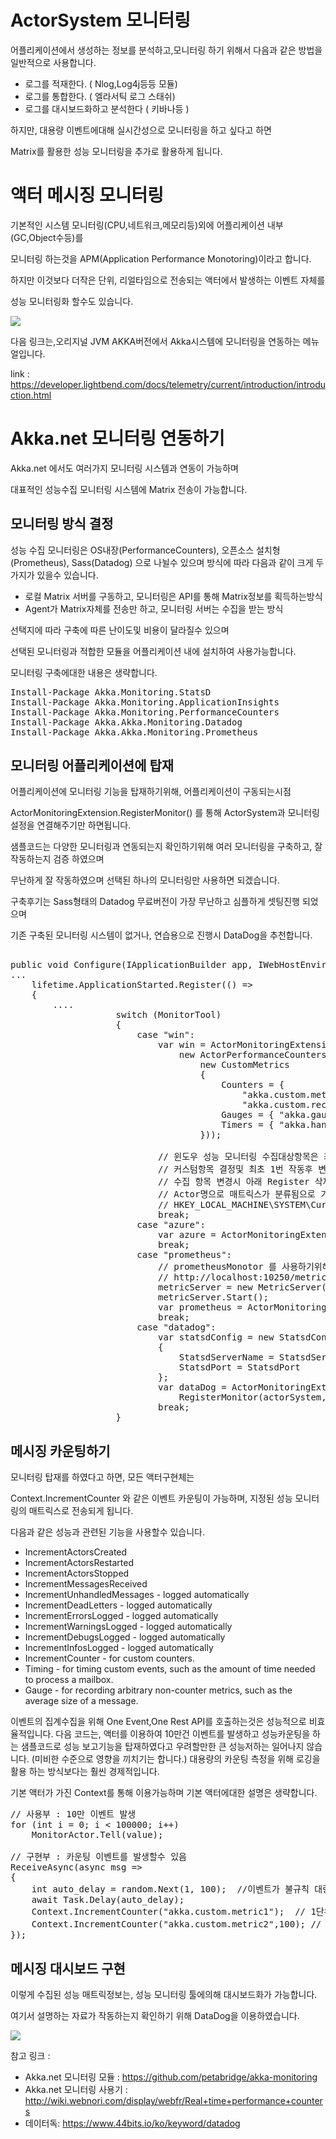 ﻿# ActorSystem 모니터링


어플리케이션에서 생성하는 정보를 분석하고,모니터링 하기 위해서 다음과 같은 방법을 일반적으로 사용합니다.

- 로그를 적재한다. ( Nlog,Log4j등등 모듈)
- 로그를 통합한다. ( 엘라서틱 로그 스태쉬)
- 로그를 대시보드화하고 분석한다 ( 키바나등 )

하지만, 대용량 이벤트에대해 실시간성으로 모니터링을 하고 싶다고 하면

Matrix를 활용한 성능 모니터링을 추가로 활용하게 됩니다.

 
# 액터 메시징 모니터링

기본적인 시스템 모니터링(CPU,네트워크,메모리등)외에 어플리케이션 내부(GC,Object수등)를 

모니터링 하는것을 APM(Application Performance Monotoring)이라고 합니다.

하지만 이것보다 더작은 단위, 리얼타임으로 전송되는 액터에서 발생하는  이벤트 자체를

성능 모니터링화 할수도 있습니다.

![](datadog-akka-screenboard.png)

다음 링크는,오리지널 JVM AKKA버전에서 Akka시스템에 모니터링을 연동하는 메뉴얼입니다.

link : https://developer.lightbend.com/docs/telemetry/current/introduction/introduction.html

# Akka.net 모니터링 연동하기

Akka.net 에서도 여러가지 모니터링 시스템과 연동이 가능하며

대표적인 성능수집 모니터링 시스템에 Matrix 전송이 가능합니다.

## 모니터링 방식 결정

성능 수집 모니터링은 
OS내장(PerformanceCounters), 오픈소스 설치형(Prometheus), Sass(Datadog)
으로 나뉠수 있으며 방식에 따라 다음과 같이 크게 두가지가 있을수 있습니다.

- 로컬 Matrix 서버를 구동하고, 모니터링은 API를 통해 Matrix정보를 획득하는방식
- Agent가 Matrix자체를 전송만 하고, 모니터링 서버는 수집을 받는 방식

선택지에 따라 구축에 따른 난이도및 비용이 달라질수 있으며

선택된 모니터링과 적합한 모듈을 어플리케이션 내에 설치하여 사용가능합니다.

모니터링 구축에대한 내용은 생략합니다.

<pre>
Install-Package Akka.Monitoring.StatsD
Install-Package Akka.Monitoring.ApplicationInsights
Install-Package Akka.Monitoring.PerformanceCounters
Install-Package Akka.Akka.Monitoring.Datadog
Install-Package Akka.Akka.Monitoring.Prometheus
</pre>

## 모니터링 어플리케이션에 탑재

어플리케이션에 모니터링 기능을 탑재하기위해, 어플리케이션이 구동되는시점

ActorMonitoringExtension.RegisterMonitor() 를 통해 ActorSystem과 모니터링 설정을 연결해주기만 하면됩니다.

샘플코드는 다양한 모니터링과 연동되는지 확인하기위해 여러 모니터링을 구축하고, 잘 작동하는지 검증 하였으며

무난하게 잘 작동하였으며 선택된 하나의 모니터링만 사용하면 되겠습니다.

구축후기는 Sass형태의 Datadog 무료버전이 가장 무난하고 심플하게 셋팅진행 되었으며

기존 구축된 모니터링 시스템이 없거나, 연습용으로 진행시 DataDog을 추천합니다.

<pre>

public void Configure(IApplicationBuilder app, IWebHostEnvironment env, IApplicationLifetime lifetime){
...
    lifetime.ApplicationStarted.Register(() =>
    {                
        ....
                    switch (MonitorTool)
                    {
                        case "win":
                            var win = ActorMonitoringExtension.RegisterMonitor(actorSystem,
                                new ActorPerformanceCountersMonitor(
                                    new CustomMetrics
                                    {
                                        Counters = { 
                                            "akka.custom.metric1","akka.custom.metric2","akka.custom.metric3",
                                            "akka.custom.received1", "akka.custom.received2" },
                                        Gauges = { "akka.gauge.msg10", "akka.gauge.msg100", "akka.gauge.msg1000", "akka.gauge.msg10000" },
                                        Timers = { "akka.handlertime" }
                                    }));
                            
                            // 윈도우 성능 모니터링 수집대상항목은 최초 Admin권한으로 akka항목으로 레지스트리에 프로그램실행시 자동 등록되며
                            // 커스텀항목 결정및 최초 1번 작동후 변경되지 않음으로
                            // 수집 항목 변경시 아래 Register 삭제후 다시 최초 Admin권한으로 작동
                            // Actor명으로 매트릭스가 분류됨으로 기능단위의 네이밍이 권장됨
                            // HKEY_LOCAL_MACHINE\SYSTEM\CurrentControlSet\Services\Akka\Performance
                            break;
                        case "azure":
                            var azure = ActorMonitoringExtension.RegisterMonitor(actorSystem, new ActorAppInsightsMonitor(appConfig.MonitorToolCon));
                            break;
                        case "prometheus":
                            // prometheusMonotor 를 사용하기위해서, MerticServer를 켠다...(수집형 모니터)
                            // http://localhost:10250/metrics
                            metricServer = new MetricServer(10250);
                            metricServer.Start();
                            var prometheus = ActorMonitoringExtension.RegisterMonitor(actorSystem, new ActorPrometheusMonitor(actorSystem));
                            break;
                        case "datadog":
                            var statsdConfig = new StatsdConfig
                            {
                                StatsdServerName = StatsdServerName,
                                StatsdPort = StatsdPort                                
                            };
                            var dataDog = ActorMonitoringExtension.
                                RegisterMonitor(actorSystem, new ActorDatadogMonitor(statsdConfig));
                            break;
                    }
</pre>

## 메시징 카운팅하기

모니터링 탑재를 하였다고 하면, 모든 액터구현체는

Context.IncrementCounter 와 같은 이벤트 카운팅이 가능하며, 지정된 성능 모니터링의 매트릭스로 전송되게 됩니다.

다음과 같은 성능과 관련된 기능을 사용할수 있습니다.

- IncrementActorsCreated
- IncrementActorsRestarted
- IncrementActorsStopped
- IncrementMessagesReceived
- IncrementUnhandledMessages - logged automatically
- IncrementDeadLetters - logged automatically
- IncrementErrorsLogged - logged automatically
- IncrementWarningsLogged - logged automatically
- IncrementDebugsLogged - logged automatically
- IncrementInfosLogged - logged automatically
- IncrementCounter - for custom counters.
- Timing - for timing custom events, such as the amount of time needed to process a mailbox.
- Gauge - for recording arbitrary non-counter metrics, such as the average size of a message.


이벤트의 집계수집을 위해 One Event,One Rest API를 호출하는것은 성능적으로 비효율적입니다.
다음 코드는, 액터를 이용하여  10만건 이벤트를 발생하고 성능카운팅을 하는 샘플코드로
성능 보고기능을 탑재하였다고 우려할만한 큰 성능저하는 일어나지 않습니다. (미비한 수준으로 영향을 끼치기는 합니다.)
대용량의 카운팅 측정을 위해 로깅을 활용 하는 방식보다는 훨씬 경제적입니다.

기본 액터가 가진 Context를 통해 이용가능하며 기본 액터에대한 설명은 생략합니다.
<pre>
// 사용부 : 10만 이벤트 발생
for (int i = 0; i < 100000; i++)
    MonitorActor.Tell(value);
 
// 구현부 : 카운팅 이벤트를 발생할수 있음
ReceiveAsync<string>(async msg =>
{
    int auto_delay = random.Next(1, 100);  //이벤트가 불규칙 대량 작동된다고 가정
    await Task.Delay(auto_delay);
    Context.IncrementCounter("akka.custom.metric1");  // 1단위로 증가
    Context.IncrementCounter("akka.custom.metric2",100); // 특정 단위로 증가(만약 100개 벌크 처리받았다고 하면 100카운팅 증가를 한번에할수 있습니다.)
});
</pre>

## 메시징 대시보드 구현

이렇게 수집된 성능 매트릭정보는, 성능 모니터링 툴에의해 대시보드화가 가능합니다.

여기서 설명하는 자료가 작동하는지 확인하기 위해 DataDog을 이용하였습니다.


![](datadog-actor.png)


참고 링크 :
- Akka.net 모니터링 모듈 : https://github.com/petabridge/akka-monitoring
- Akka.net 모니터링 사용기 :  http://wiki.webnori.com/display/webfr/Real+time+performance+counters
- 데이터독: https://www.44bits.io/ko/keyword/datadog
